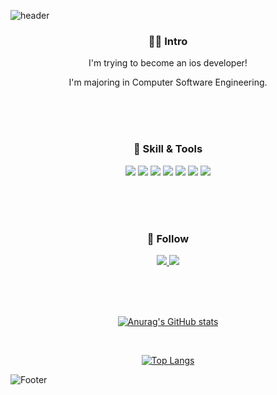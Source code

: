 ![header](https://capsule-render.vercel.app/api?type=waving&color=F5A9F2&height=200&section=header&text=Welcome%20to%20Yecong's%20Space!&fontSize=60&animation=fadeIn&fontColor=ffffff)
 
 <h3 align="center">🙋‍♀️ Intro</h3>
 
 <p align="center">
  I'm trying to become an ios developer!
 </p>
 
 <p align="center">
  I'm majoring in Computer Software Engineering.
 </p>
 
 <br><br><br>
 
 <h3 align="center">🔨 Skill & Tools</h3>
 
 <p align="center">
  <img src="https://img.shields.io/badge/Swift-F05138?style=flat&logo=Swift&logoColor=white"/>
  <img src="https://img.shields.io/badge/Xcode-147EFB?style=flat&logo=Xcode&logoColor=white"/>
  <img src="https://img.shields.io/badge/Git-F05032?style=flat&logo=Git&logoColor=white"/>
  <img src="https://img.shields.io/badge/GitHub-181717?style=flat&logo=GitHub&logoColor=white"/>
  <img src="https://img.shields.io/badge/Notion-000000?style=flat&logo=Notion&logoColor=white"/>
  <img src="https://img.shields.io/badge/Slack-4A154B?style=flat&logo=Slack&logoColor=white"/>
  <img src="https://img.shields.io/badge/Figma-F24E1E?style=flat&logo=Figma&logoColor=white"/>
 </p>
 
 <br><br><br>
 
 <h3 align="center">💌 Follow</h3>
 
 <p align="center">
   <a href="https://www.instagram.com/yecong._.stagram/" target="_blank">
    <img src="https://img.shields.io/badge/Instagram-E4405F?style=flat&logo=Instagram&logoColor=white"/>
   </a>
   <a href="https://velog.io/@leeyebeen" target="_blank">
    <img src="https://img.shields.io/badge/Velog-20C997?style=flat&logo=Velog&logoColor=white"/>
   </a>
 </p>
 
 <br><br><br>

 <div align="center">
 
 
  [![Anurag's GitHub stats](https://github-readme-stats.vercel.app/api?username=leeyebeen-dev)](https://github.com/leeyebeen-dev/github-readme-stats)
 
 
 <br> 
 
 
  [![Top Langs](https://github-readme-stats.vercel.app/api/top-langs/?username=leeyebeen-dev&layout=compact)](https://github.com/leeyebeen-dev/github-readme-stats)
 
 
 </div>  


![Footer](https://capsule-render.vercel.app/api?type=waving&color=F6CEF5&height=200&section=footer)
